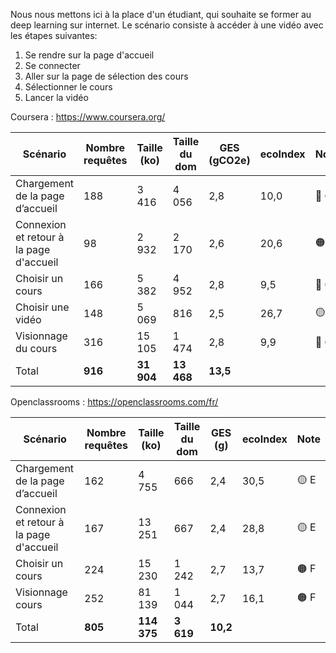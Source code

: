 Nous nous mettons ici à la place d'un étudiant, qui souhaite se former au deep learning sur internet. Le scénario consiste à accéder à une vidéo avec les étapes suivantes:
1. Se rendre sur la page d'accueil
2. Se connecter
3. Aller sur la page de sélection des cours
4. Sélectionner le cours
5. Lancer la vidéo

Coursera : https://www.coursera.org/

| Scénario                                | Nombre requêtes | Taille (ko) | Taille du dom | GES (gCO2e) | ecoIndex | Note              |
| --------------------------------------- | --------------- | ----------- | ------------- | ---- | -------- | ----              |
| Chargement de la page d’accueil         | 188             | 3 416       | 4 056         | 2,8 | 10,0     | :red_circle: G    |
| Connexion et retour à la page d'accueil | 98              | 2 932       | 2 170         | 2,6 | 20,6    | :orange_circle: F |
| Choisir un cours                        | 166             | 5 382       | 4 952         | 2,8 | 9,5    | :red_circle: G    |
| Choisir une vidéo                       | 148             | 5 069       | 816           | 2,5 | 26,7    | :yellow_circle: E |
| Visionnage du cours                     | 316             | 15 105      | 1 474         | 2,8 | 9,9     | :red_circle: G    |
| Total                                   | **916**         | **31 904**  | **13 468**    |  **13,5**  |      |          |     

Openclassrooms : https://openclassrooms.com/fr/

| Scénario                                | Nombre requêtes | Taille (ko) | Taille du dom | GES (g) | ecoIndex | Note |
| --------------------------------------- | --------------- | ----------- | ------------- | ---- | -------- | ---- |
| Chargement de la page d’accueil         | 162             | 4 755       | 666           | 2,4 | 30,5   | :yellow_circle: E |
| Connexion et retour à la page d'accueil | 167             | 13 251      | 667           | 2,4 | 28,8   | :yellow_circle: E |
| Choisir un cours                        | 224             | 15 230      | 1 242         | 2,7 | 13,7   | :orange_circle: F |
| Visionnage cours                        | 252             | 81 139      | 1 044         | 2,7 | 16,1   | :orange_circle: F |
| Total                                   | **805**         | **114 375** | **3 619**     |  **10,2**  |      |          |      |
